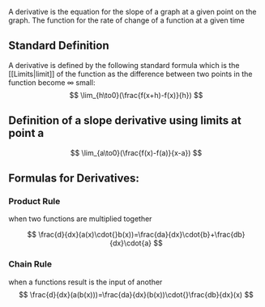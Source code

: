 A derivative is the equation for the slope of a graph at a given point on the graph. The function for the rate of change of a function at a given time

## Standard Definition
A derivative is defined by the following standard formula which is the [[Limits|limit]] of the function as the difference between two points in the function become $\infty$ small:
$$ \lim_{h\to0}(\frac{f(x+h)-f(x)}{h}) $$
## Definition of a slope derivative using limits at point a
$$
 \lim_{a\to0}(\frac{f(x)-f(a)}{x-a}) 
$$
## Formulas for Derivatives:
### Product Rule
when two functions are multiplied together

$$
\frac{d}{dx}(a(x)\cdot{}b(x))=\frac{da}{dx}\cdot{b}+\frac{db}{dx}\cdot{a}
$$
### Chain Rule
when a functions result is the input of another
$$
\frac{d}{dx}(a(b(x)))=\frac{da}{dx}(b(x))\cdot{}\frac{db}{dx}(x)
$$
### 